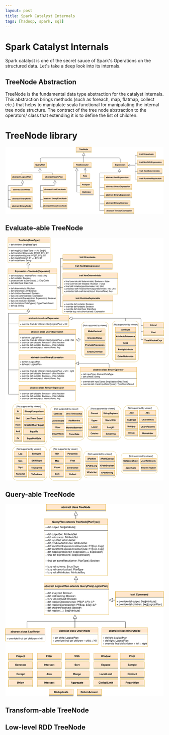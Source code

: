 ```yaml
---
layout: post
title: Spark Catalyst Internals
tags: [hadoop, spark, sql]
---
```

# Spark Catalyst Internals
Spark catalyst is one of the secret sauce of Spark's Operations on the structured data. Let's take
a deep look into its internals.


## TreeNode Abstraction
TreeNode is the fundamental data type  abstraction for the catalyst internals. This abstraction brings 
methods (such as foreach, map, flatmap, collect etc.) that helps to manipulate  scala functional for 
manipulating the internal tree node structure. The contract of the tree node abstraction to the operators/
class that extending it is to define the list of children.

# TreeNode library
![replace_except_with_not_filter_case-1](img/posts/spark-catalyst-internals/Catalyst-TreeNode-Abstraction.svg)

## Evaluate-able TreeNode

![replace_except_with_not_filter_case-1](img/posts/spark-catalyst-internals/Catalyst-TreeNode-Expression.svg)

## Query-able TreeNode
![replace_except_with_not_filter_case-1](img/posts/spark-catalyst-internals/Catalyst-TreeNode-LogicalPlan.svg)


## Transform-able TreeNode


## Low-level RDD TreeNode

